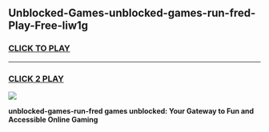
## Unblocked-Games-unblocked-games-run-fred-Play-Free-liw1g
<h3>
<a href="https://premium76.site?title=unblocked-games-run-fred&ref=15A">CLICK TO PLAY</a></h3>
<hr>

<h3>
<a href="https://premium76.site?title=unblocked-games-run-fred&ref=15A">CLICK 2 PLAY</a>
  
</h3>

<a href="https://premium76.site?title=unblocked-games-run-fred&ref=15A"><img src="https://clearcache.store/games.png"></a>


**unblocked-games-run-fred games unblocked: Your Gateway to Fun and Accessible Online Gaming**
